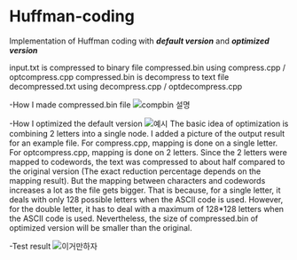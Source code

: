 # Huffman-coding

Implementation of Huffman coding with ***default version*** and ***optimized version***

input.txt is compressed to binary file compressed.bin using compress.cpp / optcompress.cpp
compressed.bin is decompress to text file decompressed.txt using decompress.cpp / optdecompress.cpp

-How I made compressed.bin file
![compbin 설명](https://user-images.githubusercontent.com/61370901/85908626-bf06a680-b850-11ea-8ec1-f1858bf4b574.PNG)

-How I optimized the default version
![예시](https://user-images.githubusercontent.com/61370901/85908744-579d2680-b851-11ea-9c89-11cd8c0e0c39.png)
The basic idea of optimization is combining 2 letters into a single node. I added a picture of the output result for an example file. 
For compress.cpp, mapping is done on a single letter. For optcompress.cpp, mapping is done on 2 letters. 
Since the 2 letters were mapped to codewords, the text was compressed to about half compared to the original version (The exact reduction percentage depends on the mapping result). But the mapping between characters and codewords increases a lot as the file gets bigger. That is because, for a single letter, it deals with only 128 possible letters when the ASCII code is used. However, for the double letter, it has to deal with a maximum of 128*128 letters when the ASCII code is used. Nevertheless, the size of compressed.bin of optimized version will be smaller than the original. 

-Test result
![이거만하자](https://user-images.githubusercontent.com/61370901/85908625-bdd57980-b850-11ea-9fe2-bebe6ace3a3c.PNG)
